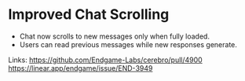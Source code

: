 # Improved Chat Scrolling

- Chat now scrolls to new messages only when fully loaded.
- Users can read previous messages while new responses generate.

Links:
https://github.com/Endgame-Labs/cerebro/pull/4900
https://linear.app/endgame/issue/END-3949
